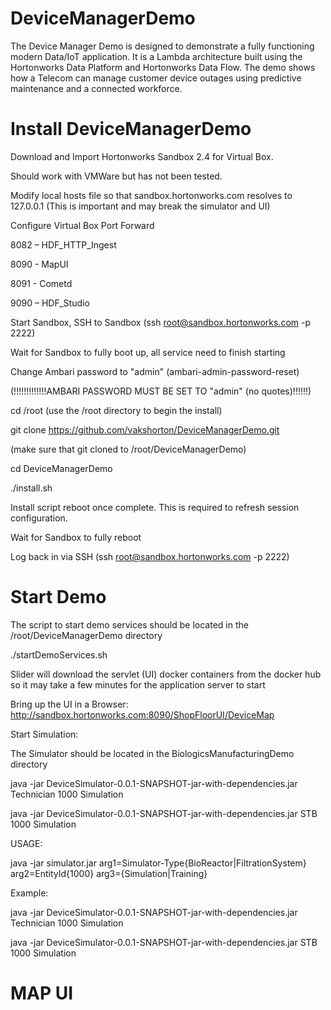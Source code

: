 # DeviceManagerDemo
The Device Manager Demo is designed to demonstrate a fully functioning modern Data/IoT application. 
It is a Lambda architecture built using the Hortonworks Data Platform and Hortonworks Data Flow. 
The demo shows how a Telecom can manage customer device outages using predictive maintenance and a connected workforce.

# Install DeviceManagerDemo
Download and Import Hortonworks Sandbox 2.4 for Virtual Box. 

Should work with VMWare but has not been tested. 

Modify local hosts file so that sandbox.hortonworks.com resolves to 127.0.0.1 (This is important and may break the simulator and UI) 

Configure Virtual Box Port Forward

8082 – HDF_HTTP_Ingest

8090 - MapUI

8091 - Cometd

9090 – HDF_Studio

Start Sandbox, SSH to Sandbox (ssh root@sandbox.hortonworks.com -p 2222)

Wait for Sandbox to fully boot up, all service need to finish starting

Change Ambari password to "admin" (ambari-admin-password-reset)
 
(!!!!!!!!!!!!!AMBARI PASSWORD MUST BE SET TO "admin" (no quotes)!!!!!!)

cd /root (use the /root directory to begin the install)

git clone https://github.com/vakshorton/DeviceManagerDemo.git

(make sure that git cloned to /root/DeviceManagerDemo)

cd DeviceManagerDemo

./install.sh

Install script reboot once complete. This is required to refresh session configuration.

Wait for Sandbox to fully reboot

Log back in via SSH (ssh root@sandbox.hortonworks.com -p 2222)

# Start Demo
The script to start demo services should be located in the /root/DeviceManagerDemo directory

./startDemoServices.sh

Slider will download the servlet (UI) docker containers from the docker hub so it may take a few minutes for the application server to start

Bring up the UI in a Browser: http://sandbox.hortonworks.com:8090/ShopFloorUI/DeviceMap

Start Simulation:

The Simulator should be located in the BiologicsManufacturingDemo directory

java -jar DeviceSimulator-0.0.1-SNAPSHOT-jar-with-dependencies.jar Technician 1000 Simulation

java -jar DeviceSimulator-0.0.1-SNAPSHOT-jar-with-dependencies.jar STB 1000 Simulation

USAGE:

java -jar simulator.jar arg1=Simulator-Type{BioReactor|FiltrationSystem} arg2=EntityId{1000} arg3={Simulation|Training}

Example:

java -jar DeviceSimulator-0.0.1-SNAPSHOT-jar-with-dependencies.jar Technician 1000 Simulation

java -jar DeviceSimulator-0.0.1-SNAPSHOT-jar-with-dependencies.jar STB 1000 Simulation

# MAP UI


